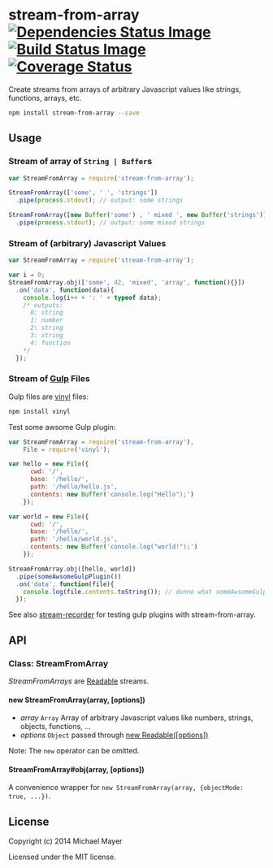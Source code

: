# stream-from-array [![Dependencies Status Image](https://gemnasium.com/schnittstabil/stream-from-array.svg)](https://gemnasium.com/schnittstabil/stream-from-array) [![Build Status Image](https://travis-ci.org/schnittstabil/stream-from-array.svg)](https://travis-ci.org/schnittstabil/stream-from-array) [![Coverage Status](https://coveralls.io/repos/schnittstabil/stream-from-array/badge.png)](https://coveralls.io/r/schnittstabil/stream-from-array)

Create streams from arrays of arbitrary Javascript values like strings, functions, arrays, etc.

```bash
npm install stream-from-array --save
```

## Usage

### Stream of array of `String | Buffer`s

```JavaScript
var StreamFromArray = require('stream-from-array');

StreamFromArray(['some', ' ', 'strings'])
  .pipe(process.stdout); // output: some strings

StreamFromArray([new Buffer('some') , ' mixed ', new Buffer('strings')])
  .pipe(process.stdout); // output: some mixed strings
```

### Stream of (arbitrary) Javascript Values

```JavaScript
var StreamFromArray = require('stream-from-array');

var i = 0;
StreamFromArray.obj(['some', 42, 'mixed', 'array', function(){}])
  .on('data', function(data){
    console.log(i++ + ': ' + typeof data);
    /* outputs:
      0: string
      1: number
      2: string
      3: string
      4: function
    */
  });
```

### Stream of [Gulp](http://gulpjs.com/) Files

Gulp files are [vinyl](https://github.com/wearefractal/vinyl) files:

```bash
npm install vinyl
```

Test some awsome Gulp plugin:

```JavaScript
var StreamFromArray = require('stream-from-array'),
    File = require('vinyl');

var hello = new File({
      cwd: '/',
      base: '/hello/',
      path: '/hello/hello.js',
      contents: new Buffer('console.log("Hello");')
    });

var world = new File({
      cwd: '/',
      base: '/hello/',
      path: '/hello/world.js',
      contents: new Buffer('console.log("world!");')
    });

StreamFromArray.obj([hello, world])
  .pipe(someAwsomeGulpPlugin())
  .on('data', function(file){
    console.log(file.contents.toString()); // dunno what someAwsomeGulpPlugin does :)
  });
```

See also [stream-recorder](https://github.com/schnittstabil/stream-recorder) for testing gulp plugins with stream-from-array.

## API

### Class: StreamFromArray

_StreamFromArrays_ are [Readable](http://nodejs.org/api/stream.html#stream_class_stream_readable_1) streams.

#### new StreamFromArray(array, [options])

* _array_ `Array` Array of arbitrary Javascript values like numbers, strings, objects, functions, ...
* _options_ `Object` passed through [new Readable([options])](http://nodejs.org/api/stream.html#stream_new_stream_readable_options)

Note: The `new` operator can be omitted.

#### StreamFromArray#obj(array, [options])

A convenience wrapper for `new StreamFromArray(array, {objectMode: true, ...})`.

## License

Copyright (c) 2014 Michael Mayer

Licensed under the MIT license.
